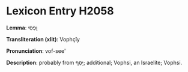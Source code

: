 # Lexicon Entry H2058

**Lemma**: וׇפְסִי

**Transliteration (xlit)**: Vophçîy

**Pronunciation**: vof-see'

**Description**:
probably from יָסַף; additional; Vophsi, an Israelite; Vophsi.

